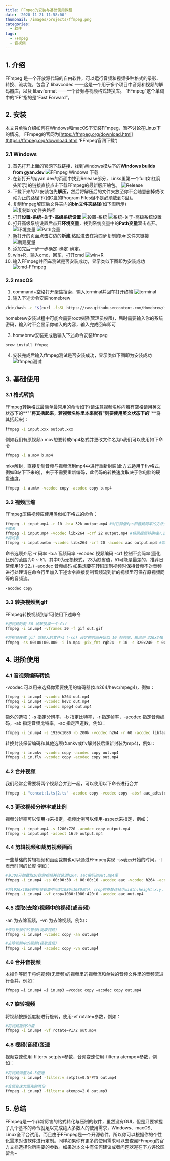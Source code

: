 ```yaml
---
title: FFmpeg的安装与基础使用教程
date: '2020-11-21 11:58:00'
thumbnail: /images/projects/ffmpeg.png
categories:
  - 软件
tags:
  - FFmpeg
  - 音视频
---
```


## 1. 介绍

FFmpeg 是一个开放源代码的自由软件，可以运行音频和视频多种格式的录影、转换、流功能，包含了 libavcodec ——这是一个用于多个项目中音频和视频的解码器库，以及 libavformat ——一个音频与视频格式转换库。 “FFmpeg”这个单词中的“FF”指的是“Fast Forward”。

<!--more-->

## 2. 安装

本文只单独介绍如何在Windows和macOS下安装FFmpeg，暂不讨论在Linux下的情况。
FFmpeg的官网为[https://ffmpeg.org/download.html](https://ffmpeg.org/download.html 'FFmpeg官网下载')

### 2.1 Windows

1. 首先打开上面的官网下载链接，找到Windows模块下的**Windows builds from gyan.dev**
   ![FFmpeg Windows 下载](https://fp1.fghrsh.net/2020/11/20/eb0419bb2003e19d9fbfa442f5cef2e4.png!q80.jpeg)
2. 在新打开的gyan.dev的页面中找到Release部分，Links里第一个full(如红箭头所示)的链接直接点击下载FFmpeg的最新版压缩包。
   ![Release](https://fp1.fghrsh.net/2020/11/20/31a77a4f34769e3734d5c5d9e0695fe3.png!q80.jpeg)
3. 下载下来的7z安装包先**解压**，然后将解压后的文件夹放至你不会随意删掉或改动为止的路径下(如C盘的Program Files但不是必须放到C盘)。
4. 复制ffmpeg解压后文件夹内的**bin文件夹路径**(如下图所示)
   ![复制bin文件夹路径](https://fp1.fghrsh.net/2020/11/20/59a6b13244ed5b8067c6713f1be6b401.png!q80.jpeg)
5. 打开**设置-系统-关于-高级系统设置**
   ![设置-系统](https://fp1.fghrsh.net/2020/11/20/ff45fd6d9fb66b3d514ab3df78e9884f.png!q80.jpeg)
   ![系统-关于-高级系统设置](https://fp1.fghrsh.net/2020/11/20/c5eb8ffc8e4de9b2ccd7fc07e14db3a8.png!q80.jpeg)
6. 打开高级系统设置后点开**环境变量**，找到系统变量中的**Path变量**双击点开。
   ![环境变量](https://fp1.fghrsh.net/2020/11/20/fb5e5b045a39ae6ed46e9cda2dd8f8a1.png!q80.jpeg)
   ![Path变量](https://fp1.fghrsh.net/2020/11/20/c1a1cf1c95d560569fbdf8012551f9d0.png!q80.jpeg)
7. 新打开的页面点击右边的**新建**,粘贴进去在第四步复制的bin文件夹链接
   ![新建变量](https://fp1.fghrsh.net/2020/11/20/36629f1c594f07fcacd0ad524643b4a0.png!q80.jpeg)
8. 添加完后一步一步确定-确定-确定。
9. win+R，输入cmd，回车，打开cmd
   ![win+R](https://fp1.fghrsh.net/2020/11/20/eafe876dadc0ed996c6600897b7af063.png!q80.jpeg)
10. 输入FFmpeg并回车测试是否安装成功，显示类似下图即为安装成功
    ![cmd-FFmpeg](https://fp1.fghrsh.net/2020/11/20/77d175d0e2838872099b7ddacebc3c7c.png!q80.jpeg)

### 2.2 macOS

1. command+空格打开聚焦搜索，输入terminal并回车打开终端
   ![terminal](https://fp1.fghrsh.net/2020/11/20/37e1c7c5f41f29872de6d79b1f8ee7cd.jpg!q80.jpeg)
2. 输入下述命令安装homebrew

```bash
/bin/bash -c "$(curl -fsSL https://raw.githubusercontent.com/Homebrew/install/master/install.sh)"
```

homebrew安装过程中可能会需要root权限(管理员权限)，届时需要输入你的系统密码，输入时不会显示你输入的内容，输入完成回车即可

3. homebrew安装完成后输入下述命令安装ffmpeg

```bash
brew install ffmpeg
```

4. 安装完成后输入ffmpeg测试是否安装成功，显示类似下图即为安装成功
   ![ffmpeg测试](https://fp1.fghrsh.net/2020/11/20/5a4da6f8abe1b08ec06a8be0dc38debf.png!q80.jpeg)

## 3. 基础使用

### 3.1 格式转换

FFmpeg转换格式最简单最常用的命令如下(请注意视频名称内若有空格请用英文状态下的**""**将其括起来，若视频名称里本来就有"则要使用英文状态下的**''**将其括起来)：

```bash
ffmpeg -i input.xxx output.xxx
```

例如我们有原视频a.mov想要转成mp4格式并更改文件名为b我们可以使用如下命令

```bash
ffmpeg -i a.mov b.mp4
```

mkv解封，直接复制音频与视频流到mp4中进行重新封装(此方式适用于flv格式，例如B站下下来的)，由于不需要重新编码，此代码的转换速度取决于你电脑的硬盘速度。

```bash
ffmpeg -i a.mkv -vcodec copy -acodec copy b.mp4
```

### 3.2 视频压缩

FFmpeg压缩视频应使用类似如下格式的命令：

```bash
ffmpeg -i input.mp4 -r 10 -b:a 32k output.mp4 #对它降低fps和音频码率的方法大大压缩文件大小，而清晰度不变。
#或者
ffmpeg -i input.mp4 -vcodec libx264 -crf 22 output.mp4 #将原视频转换成H.264格式并压缩，只压缩码率，其他不变
#再或者
ffmpeg -i input.webm -vcodec libx264 -crf 20 -acodec aac output.mp4 #将YouTube vp9编码转换为h264编码
```

命令选项介绍
-r 码率
-b:a 音频码率
-vcodec 视频编码
-crf 控制不变码率(量化比例的范围为0 ~ 51，其中0为无损模式，23为缺省值，51可能是最差的，推荐日常使用18-22。)
-acodec 音频编码
如果想要在转码压制视频时保持音频不对音频进行处理请在命令行里加入下述命令直接复制音频流到新的视频里可保存原视频同等的音频流。

```bash
-acodec copy
```

### 3.3 转换视频到gif

FFmpeg转换视频到gif可使用下述命令

```bash
#把视频的前 30 帧转换成一个 Gif
ffmpeg -i in.mp4 -vframes 30 -f gif out.gif

#将视频转成 gif 将输入的文件从 (-ss) 设定的时间开始以 10 帧频率，输出到 320x240 大小的 gif 中，时间长度为 -t 设定的参数。
ffmpeg -ss 00:00:00.000 -i in.mp4 -pix_fmt rgb24 -r 10 -s 320x240 -t 00:00:10.000 out.gif
```

## 4. 进阶使用

### 4.1 音视频编码转换

-vcodec 可以用来选择你索要使用的编码器(如h264/hevc/mpeg4)，例如：

```bash
ffmpeg -i in.mp4 -vcodec h264 out.mp4
ffmpeg -i in.mp4 -vcodec hevc out.mp4
ffmpeg -i in.mp4 -vcodec mpeg4 out.mp4
```

额外的选项：-s 指定分辨率，-b 指定比特率，-r 指定帧率，-acodec 指定音频编码，-ab 指定音频比特率，-ac 指定声道数，例如：

```bash
ffmpeg -i in.mp4 -s 1920x1080 -b 200k -vcodec h264 -r 60 -acodec libfaac -ab 48k -ac 2 out.mp4
```

转换封装保留编码和其他选项(如mkv或flv解封装后重新封装为mp4)，例如：

```bash
ffmpeg -i in.mkv -vcodec copy -acodec copy out.mp4
ffmpeg -i in.flv -vcodec copy -acodec copy out.mp4
```

### 4.2 合并视频

我们经常会需要将两个视频合并到一起，可以使用以下命令进行合并

```bash
ffmpeg -i "concat:1.ts|2.ts" -acodec copy -vcodec copy -absf aac_adtstoasc output.mp4
```

### 4.3 更改视频分辨率或比例

视频分辨率可以使用-s来指定，视频比例可以使用-aspect来指定，例如：

```bash
ffmpeg -i input.mp4 -s 1280x720 -acodec copy output.mp4
ffmpeg -i input.mp4 -aspect 16:9 output.mp4
```

### 4.4 剪辑视频和裁剪视频画面

一些基础的剪辑视频和画面裁剪也可以通过FFmpeg实现
-ss表示开始的时间，-t表示时间的长度 例如：

```bash
#从30s开始截取10秒的视频并封装进h264，aac编码的out.mp4里
ffmpeg -i in.mp4 -ss 00:00:30 -t 00:00:10 -acodec aac -vcodec h264 -acodec aac out.mp4

#将1920x1080的视频截取中间的1080x1080部分，crop的参数选择为width:height:x:y，width:height为裁剪后的视频分辨率，x:y为裁剪出来的左上角的点的坐标，故本视频需要为x轴(1920-1080)/2=420，y轴不变故用0占位。
ffmpeg -i in.mp4 -vf crop=1080:1080:420:0 -acodec aac out.mp4
```

### 4.5 提取(去除)视频中的视频(或音频)

-an 为去除音频，-vn 为去除视频，例如：

```bash
#去除视频中的音频(提取视频)
ffmpeg -i in.mp4 -vcodec copy -an out.mp4

#去除视频中的视频(提取音频)
ffmpeg -i in.mp4 -acodec copy -vn out.mp4
```

### 4.6 合并音视频

本操作等同于将纯视频(无音频)的视频里的视频流和单独的音频文件里的音频流进行合并，例如：

```bash
ffmpeg –i in.mp4 –i in.mp3 –vcodec copy –acodec copy out.mp4
```

### 4.7 旋转视频

将视频按照弧度制进行旋转，使用-vf rotate=参数，例如：

```bash
#将视频旋转90度
ffmpeg -i in.mp4 -vf rotate=PI/2 out.mp4
```

### 4.8 视频(音频)变速

视频变速使用-filter:v setpts=参数，音频变速使用-filter:a atempo=参数，例如：

```bash
#将视频调整为0.5倍速
ffmpeg -i in.mp4 -filter:v setpts=0.5*PTS out.mp4

#音频变速为原先的两倍
ffmpeg -i in.mp3 -filter:a atempo=2.0 out.mp3
```

## 5. 总结

FFmpeg是一个非常厉害的格式转化与压制的软件，虽然没有GUI，但是只要掌握了几个基本的命令就足以完成绝大多数人的使用需求，Windows、macOS、Linux全平台试用。而且由于FFmpeg是一个开源软件，所以你可以根据你的个性化需求对该软件进行定制。同样如果你有更多的使用需求可以去查阅FFmpeg的官方文档选择你所需要的参数。如果对本文中有任何建议或者问题欢迎在下方评论区留言~
